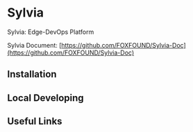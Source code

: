 # Sylvia
Sylvia: Edge-DevOps Platform

Sylvia Document: [https://github.com/FOXFOUND/Sylvia-Doc](https://github.com/FOXFOUND/Sylvia-Doc)

## Installation

## Local Developing

## Useful Links